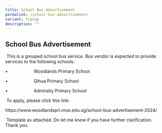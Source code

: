```yaml
---
title: School Bus Advertisement
permalink: /school-bus-advertisement/
variant: tiptap
description: ""
---
```

<h2>School Bus Advertisement</h2>
<p>&nbsp;This is a grouped school bus service. Bus vendor is expected to
provide services to the following schools:</p>
<p>•&nbsp;&nbsp;&nbsp;&nbsp;&nbsp;&nbsp;&nbsp;&nbsp;&nbsp;&nbsp;&nbsp;&nbsp;&nbsp;&nbsp;&nbsp;&nbsp;&nbsp;&nbsp;&nbsp;&nbsp;
Woodlands Primary School</p>
<p>•&nbsp;&nbsp;&nbsp;&nbsp;&nbsp;&nbsp;&nbsp;&nbsp;&nbsp;&nbsp;&nbsp;&nbsp;&nbsp;&nbsp;&nbsp;&nbsp;&nbsp;&nbsp;&nbsp;&nbsp;
Qihua Primary School</p>
<p>•&nbsp;&nbsp;&nbsp;&nbsp;&nbsp;&nbsp;&nbsp;&nbsp;&nbsp;&nbsp;&nbsp;&nbsp;&nbsp;&nbsp;&nbsp;&nbsp;&nbsp;&nbsp;&nbsp;&nbsp;
Admiralty Primary School</p>
<p>&nbsp;To apply, please click this link:</p>
<p><a rel="noopener noreferrer nofollow" target="_blank">https://www.woodlandspri.moe.edu.sg/school-bus-advertisement-2024/</a>
</p>
<p>&nbsp;Template as attached. Do let me know if you have further clarification.
Thank you.</p>
